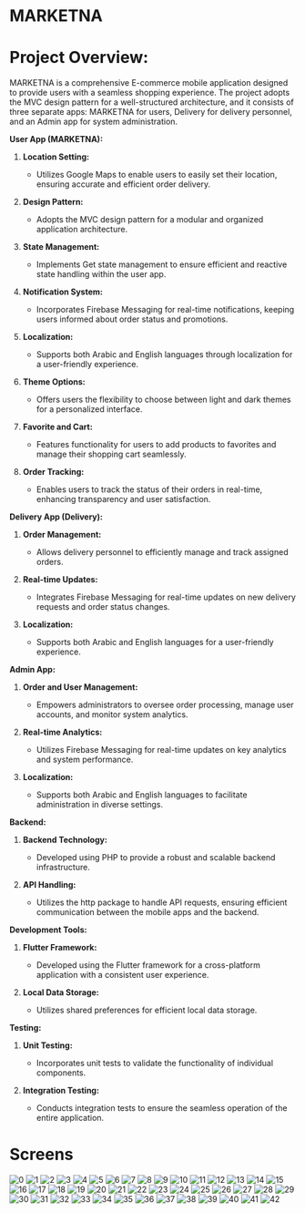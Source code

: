 # MARKETNA

# Project Overview:
MARKETNA is a comprehensive E-commerce mobile application designed to provide users with a seamless shopping experience. The project adopts the MVC design pattern for a well-structured architecture, and it consists of three separate apps: MARKETNA for users, Delivery for delivery personnel, and an Admin app for system administration.

**User App (MARKETNA):**
1. **Location Setting:**
   - Utilizes Google Maps to enable users to easily set their location, ensuring accurate and efficient order delivery.

2. **Design Pattern:**
   - Adopts the MVC design pattern for a modular and organized application architecture.

3. **State Management:**
   - Implements Get state management to ensure efficient and reactive state handling within the user app.

4. **Notification System:**
   - Incorporates Firebase Messaging for real-time notifications, keeping users informed about order status and promotions.

5. **Localization:**
   - Supports both Arabic and English languages through localization for a user-friendly experience.

6. **Theme Options:**
   - Offers users the flexibility to choose between light and dark themes for a personalized interface.

7. **Favorite and Cart:**
   - Features functionality for users to add products to favorites and manage their shopping cart seamlessly.

8. **Order Tracking:**
   - Enables users to track the status of their orders in real-time, enhancing transparency and user satisfaction.

**Delivery App (Delivery):**
1. **Order Management:**
   - Allows delivery personnel to efficiently manage and track assigned orders.

2. **Real-time Updates:**
   - Integrates Firebase Messaging for real-time updates on new delivery requests and order status changes.

3. **Localization:**
   - Supports both Arabic and English languages for a user-friendly experience.

**Admin App:**
1. **Order and User Management:**
   - Empowers administrators to oversee order processing, manage user accounts, and monitor system analytics.

2. **Real-time Analytics:**
   - Utilizes Firebase Messaging for real-time updates on key analytics and system performance.

3. **Localization:**
   - Supports both Arabic and English languages to facilitate administration in diverse settings.

**Backend:**
1. **Backend Technology:**
   - Developed using PHP to provide a robust and scalable backend infrastructure.

2. **API Handling:**
   - Utilizes the http package to handle API requests, ensuring efficient communication between the mobile apps and the backend.

**Development Tools:**
1. **Flutter Framework:**
   - Developed using the Flutter framework for a cross-platform application with a consistent user experience.

2. **Local Data Storage:**
   - Utilizes shared preferences for efficient local data storage.

**Testing:**
1. **Unit Testing:**
   - Incorporates unit tests to validate the functionality of individual components.

2. **Integration Testing:**
   - Conducts integration tests to ensure the seamless operation of the entire application.



# Screens

![0](https://github.com/abdallah011588/MARKETNA/assets/88535699/910e4979-ddec-4e76-bf64-28dc21aeda4c)
![1](https://github.com/abdallah011588/MARKETNA/assets/88535699/41c77846-71d3-448a-91c7-51414b4ffe96)
![2](https://github.com/abdallah011588/MARKETNA/assets/88535699/3439e9d0-831e-4dd6-8905-9c7092eae116)
![3](https://github.com/abdallah011588/MARKETNA/assets/88535699/3967f8fd-870c-4e27-bbee-fd945a053be2)
![4](https://github.com/abdallah011588/MARKETNA/assets/88535699/eb1e9f7c-2352-4b8a-99ad-f1e2f16e71c6)
![5](https://github.com/abdallah011588/MARKETNA/assets/88535699/6ae4d5d6-2288-4be0-b9d0-f0161fb4cb34)
![6](https://github.com/abdallah011588/MARKETNA/assets/88535699/d256b6cc-344d-4bf3-b5b8-99d153b936f6)
![7](https://github.com/abdallah011588/MARKETNA/assets/88535699/fc216b8e-cf60-4b1b-b6a3-a94379bac5ab)
![8](https://github.com/abdallah011588/MARKETNA/assets/88535699/25fbe64a-e8ef-42ca-94d9-0fa22416693a)
![9](https://github.com/abdallah011588/MARKETNA/assets/88535699/efcfab8e-db0d-4f38-8dd2-a4999dd16a06)
![10](https://github.com/abdallah011588/MARKETNA/assets/88535699/b8e49302-d55c-4620-8576-7438ba676472)
![11](https://github.com/abdallah011588/MARKETNA/assets/88535699/d776a6b3-e310-4fa2-ac35-d2f73eac33b7)
![12](https://github.com/abdallah011588/MARKETNA/assets/88535699/dc2ae312-83a6-45ec-903f-39532e6dad1e)
![13](https://github.com/abdallah011588/MARKETNA/assets/88535699/53f4ab44-7b4e-4a7c-8494-ce06249ad9bf)
![14](https://github.com/abdallah011588/MARKETNA/assets/88535699/7cd2917f-738d-49a0-8f18-701d624e083a)
![15](https://github.com/abdallah011588/MARKETNA/assets/88535699/78f8a2a9-8cfb-460d-befe-d8cb61854dc3)
![16](https://github.com/abdallah011588/MARKETNA/assets/88535699/987e5df4-5c42-487c-bdbd-6c544f9bd3e6)
![17](https://github.com/abdallah011588/MARKETNA/assets/88535699/5825926c-34bf-4864-97f0-2139c007394c)
![18](https://github.com/abdallah011588/MARKETNA/assets/88535699/30b75331-e021-4fa0-ace5-ca5badfc8f8d)
![19](https://github.com/abdallah011588/MARKETNA/assets/88535699/6b2f251c-755c-4157-b804-6a21e5888b72)
![20](https://github.com/abdallah011588/MARKETNA/assets/88535699/3bd10083-6e96-4cbc-86d0-2fe57bd9c276)
![21](https://github.com/abdallah011588/MARKETNA/assets/88535699/15b3890b-9419-4361-8a83-e25ae460c730)
![22](https://github.com/abdallah011588/MARKETNA/assets/88535699/fbd90206-b993-4229-a1e1-7d2cb03aef97)
![23](https://github.com/abdallah011588/MARKETNA/assets/88535699/dfc6741a-0a05-4f4d-892b-1c1c2e9e8b04)
![24](https://github.com/abdallah011588/MARKETNA/assets/88535699/8b10183a-7498-466e-b450-29ba0da20b75)
![25](https://github.com/abdallah011588/MARKETNA/assets/88535699/378e5e7d-5853-43fd-aae8-a9a1d1737d54)
![26](https://github.com/abdallah011588/MARKETNA/assets/88535699/554735d3-a0f4-489e-adfa-e818c8fd2cf7)
![27](https://github.com/abdallah011588/MARKETNA/assets/88535699/64cf564f-b419-4609-a429-1d73ca2a56d0)
![28](https://github.com/abdallah011588/MARKETNA/assets/88535699/a9ec00c7-4bbf-4f82-9005-24a0b7d5a705)
![29](https://github.com/abdallah011588/MARKETNA/assets/88535699/d68953d1-7400-4877-aa7f-c87b95a542a3)
![30](https://github.com/abdallah011588/MARKETNA/assets/88535699/c01ef0cd-eadf-481b-b3d4-ed0f4e0493a8)
![31](https://github.com/abdallah011588/MARKETNA/assets/88535699/083d273b-be7c-4e3c-819d-651b8832cc4f)
![32](https://github.com/abdallah011588/MARKETNA/assets/88535699/3febea00-1362-47e0-9b68-39fcf6405925)
![33](https://github.com/abdallah011588/MARKETNA/assets/88535699/549d13ce-91bf-40b0-826f-5e4fb1b04606)
![34](https://github.com/abdallah011588/MARKETNA/assets/88535699/0eb4dcc9-073b-4361-907e-48075709a43a)
![35](https://github.com/abdallah011588/MARKETNA/assets/88535699/79dd7bc1-5137-4c25-8427-956f3bf59e2f)
![36](https://github.com/abdallah011588/MARKETNA/assets/88535699/ba409e83-437e-4535-b9c4-2af415db59a7)
![37](https://github.com/abdallah011588/MARKETNA/assets/88535699/4f5d6084-0deb-45ae-9d70-0cead0aec0dc)
![38](https://github.com/abdallah011588/MARKETNA/assets/88535699/8925645c-a4e1-4d94-a6ab-27275b5526ae)
![39](https://github.com/abdallah011588/MARKETNA/assets/88535699/0185a83c-0f10-44a1-a991-a69af8393b15)
![40](https://github.com/abdallah011588/MARKETNA/assets/88535699/d4874b07-be32-4e55-8c1f-241da1dede6f)
![41](https://github.com/abdallah011588/MARKETNA/assets/88535699/26056499-2ba0-4d88-be63-450084105d25)
![42](https://github.com/abdallah011588/MARKETNA/assets/88535699/98aab56b-6524-4645-a445-df098938d69d)
